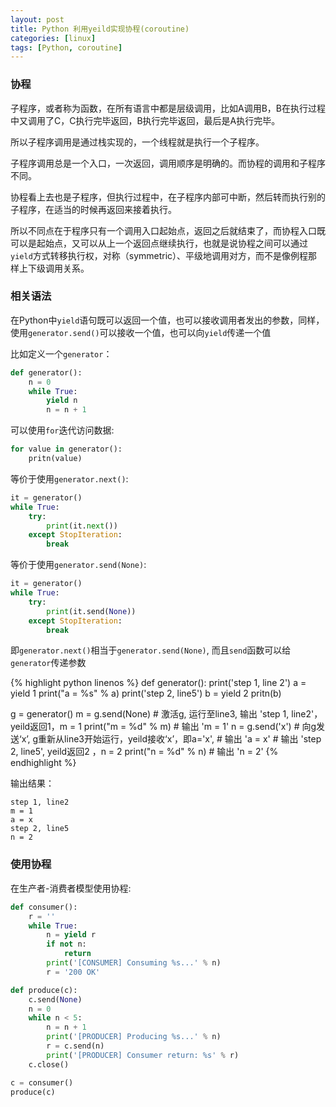 ```yaml
---
layout: post 
title: Python 利用yeild实现协程(coroutine)
categories: [linux]
tags: [Python, coroutine]
---
```


### 协程

子程序，或者称为函数，在所有语言中都是层级调用，比如A调用B，B在执行过程中又调用了C，C执行完毕返回，B执行完毕返回，最后是A执行完毕。

所以子程序调用是通过栈实现的，一个线程就是执行一个子程序。

子程序调用总是一个入口，一次返回，调用顺序是明确的。而协程的调用和子程序不同。

协程看上去也是子程序，但执行过程中，在子程序内部可中断，然后转而执行别的子程序，在适当的时候再返回来接着执行。

所以不同点在于程序只有一个调用入口起始点，返回之后就结束了，而协程入口既可以是起始点，又可以从上一个返回点继续执行，也就是说协程之间可以通过`yield`方式转移执行权，对称（symmetric）、平级地调用对方，而不是像例程那样上下级调用关系。

### 相关语法

在Python中`yield`语句既可以返回一个值，也可以接收调用者发出的参数，同样，使用`generator.send()`可以接收一个值，也可以向`yield`传递一个值

比如定义一个`generator`：

``` python
def generator():
    n = 0
    while True:
        yield n
        n = n + 1
```

可以使用`for`迭代访问数据: 

``` python
for value in generator():
    pritn(value)
```

等价于使用`generator.next()`:

``` python
it = generator()
while True:
    try:
        print(it.next())
    except StopIteration:
        break
```

等价于使用`generator.send(None)`:

``` python
it = generator()
while True:
    try:
        print(it.send(None))
    except StopIteration:
        break
```

即`generator.next()`相当于`generator.send(None)`, 而且`send`函数可以给`generator`传递参数

{% highlight python linenos %}
def generator():
    print('step 1, line 2')
    a = yield 1
    print("a = %s" % a)
    print('step 2, line5')
    b = yield 2
    pritn(b)

g = generator()
m = g.send(None)             # 激活g, 运行至line3, 输出 'step 1, line2'，yeild返回1，m = 1
print("m = %d" % m)          # 输出 'm = 1'
n = g.send('x')              # 向g发送‘x’, g重新从line3开始运行，yeild接收‘x’，即a='x', 
                             # 输出 'a = x'
                             # 输出 'step 2, line5', yeild返回2 ，n = 2
print("n = %d" % n)          # 输出 'n = 2'
{% endhighlight %}

输出结果：

    step 1, line2
    m = 1
    a = x
    step 2, line5
    n = 2

### 使用协程

在生产者-消费者模型使用协程:

``` python
def consumer():
    r = ''
    while True:
        n = yield r
        if not n:
            return
        print('[CONSUMER] Consuming %s...' % n)
        r = '200 OK'

def produce(c):
    c.send(None)
    n = 0
    while n < 5:
        n = n + 1
        print('[PRODUCER] Producing %s...' % n)
        r = c.send(n)
        print('[PRODUCER] Consumer return: %s' % r)
    c.close()

c = consumer()
produce(c)
```

